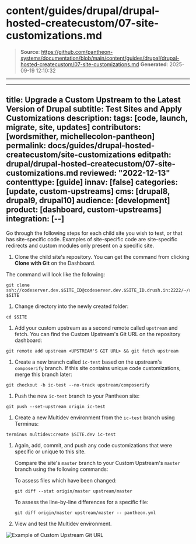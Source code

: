 # content/guides/drupal/drupal-hosted-createcustom/07-site-customizations.md

> **Source**: https://github.com/pantheon-systems/documentation/blob/main/content/guides/drupal/drupal-hosted-createcustom/07-site-customizations.md
> **Generated**: 2025-09-19 12:10:32

---

---
title: Upgrade a Custom Upstream to the Latest Version of Drupal
subtitle: Test Sites and Apply Customizations
description: 
tags: [code, launch, migrate, site, updates]
contributors: [wordsmither, michellecolon-pantheon]
permalink: docs/guides/drupal-hosted-createcustom/site-customizations
editpath: drupal/drupal-hosted-createcustom/07-site-customizations.md
reviewed: "2022-12-13"
contenttype: [guide]
innav: [false]
categories: [update, custom-upstreams]
cms: [drupal8, drupal9, drupal10]
audience: [development]
product: [dashboard, custom-upstreams]
integration: [--]
---

Go through the following steps for each child site you wish to test, or that has site-specific code. Examples of site-specific code are site-specific redirects and custom modules only present on a specific site.

1. Clone the child site's repository. You can get the command from clicking **Clone with Git** on the Dashboard.

  The command will look like the following:

  ```bash{promptUser:user}
  git clone ssh://codeserver.dev.$SITE_ID@codeserver.dev.$SITE_ID.drush.in:2222/~/repository.git $SITE
  ```

1. Change directory into the newly created folder:

  ```bash{promptUser:user}
  cd $SITE
  ```

1. Add your custom upstream as a second remote called `upstream` and fetch. You can find the Custom Upstream's Git URL on the repository dashboard:

  ```bash{promptUser:user}
  git remote add upstream <UPSTREAM'S GIT URL> && git fetch upstream
  ```

1. Create a new branch called `ic-test` based on the upstream's `composerify` branch. If this site contains unique code customizations, merge this branch later:

  ```bash{promptUser:user}
  git checkout -b ic-test --no-track upstream/composerify
  ```

1. Push the new `ic-test` branch to your Pantheon site:

  ```bash{promptUser:user}
  git push --set-upstream origin ic-test
  ```

1. Create a new Multidev environment from the `ic-test` branch using Terminus:

  ```bash{promptUser:user}
  terminus multidev:create $SITE.dev ic-test
  ```

1. Again, add, commit, and push any code customizations that were specific or unique to this site.

   Compare the site's `master` branch to your Custom Upstream's `master` branch using the following commands:

   To assess files which have been changed:

    ```bash{promptUser:user}
    git diff --stat origin/master upstream/master
    ```

   To assess the line-by-line differences for a specific file:
  
    ```bash{promptUser:user}
    git diff origin/master upstream/master -- pantheon.yml
    ```

1. View and test the Multidev environment.

  ![Example of Custom Upstream Git URL](../../../../images/custom-upstream-git-url.png)

